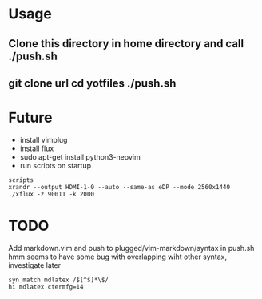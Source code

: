 # Usage
Clone this directory in home directory and call ./push.sh
---
git clone url
cd yotfiles
./push.sh
---

# Future
* install vimplug
* install flux
* sudo apt-get install python3-neovim
* run scripts on startup

```
scripts
xrandr --output HDMI-1-0 --auto --same-as eDP --mode 2560x1440
./xflux -z 90011 -k 2000
```

# TODO
Add markdown.vim and push to plugged/vim-markdown/syntax in push.sh
hmm seems to have some bug with overlapping wiht other syntax, investigate later
```
syn match mdlatex /$[^$]*\$/
hi mdlatex ctermfg=14  
```
